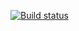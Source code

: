 [![Build status](https://ci.appveyor.com/api/projects/status/f9ixkdu6w9uxrca3/branch/main?svg=true)](https://ci.appveyor.com/project/alexander2602qa/aqa02/branch/main)
